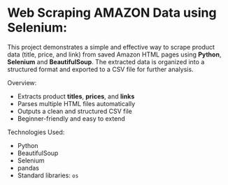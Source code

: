 # Web Scraping AMAZON Data using Selenium:

This project demonstrates a simple and effective way to scrape product data (title, price, and link) from saved Amazon HTML pages using **Python**, **Selenium** and **BeautifulSoup**. The extracted data is organized into a structured format and exported to a CSV file for further analysis.

Overview:

- Extracts product **titles**, **prices**, and **links**
- Parses multiple HTML files automatically
- Outputs a clean and structured CSV file
- Beginner-friendly and easy to extend

Technologies Used:

- Python 
- BeautifulSoup
- Selenium
- pandas
- Standard libraries: `os`

